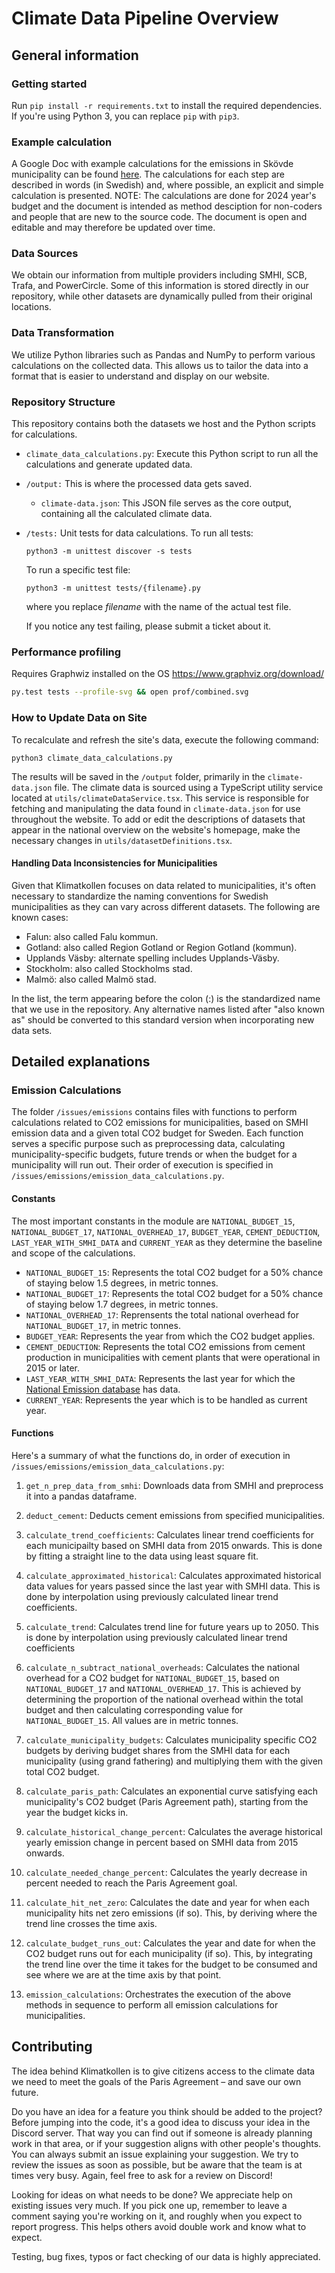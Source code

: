 # Climate Data Pipeline Overview

## General information

### Getting started

Run `pip install -r requirements.txt` to install the required dependencies. If you're using Python 3, you can replace `pip` with `pip3`.

### Example calculation

A Google Doc with example calculations for the emissions in Skövde municipality can be found [here](https://docs.google.com/document/d/1MihysUkfunbV0LjwSUCiGSqWQSo5U03K0RMbRsVBL7U/edit#heading=h.oqnz3ereclbn). The calculations for each step are described in words (in Swedish) and, where possible, an explicit and simple calculation is presented. NOTE: The calculations are done for 2024 year's budget and the document is intended as method desciption for non-coders and people that are new to the source code. The document is open and editable and may therefore be updated over time.

### Data Sources

We obtain our information from multiple providers including SMHI, SCB, Trafa, and PowerCircle. Some of this information is stored directly in our repository, while other datasets are dynamically pulled from their original locations.

### Data Transformation

We utilize Python libraries such as Pandas and NumPy to perform various calculations on the collected data. This allows us to tailor the data into a format that is easier to understand and display on our website.

### Repository Structure

This repository contains both the datasets we host and the Python scripts for calculations.
 - `climate_data_calculations.py`: Execute this Python script to run all the calculations and generate updated data.
- `/output:` This is where the processed data gets saved.
    - `climate-data.json`: This JSON file serves as the core output, containing all the calculated climate data.
- `/tests:` Unit tests for data calculations. To run all tests:

    ```
    python3 -m unittest discover -s tests
    ```

    To run a specific test file:

    ```
    python3 -m unittest tests/{filename}.py
    ```

    where you replace *filename* with the name of the actual test file.
    
    If you notice any test failing, please submit a ticket about it.

### Performance profiling

Requires Graphwiz installed on the OS https://www.graphviz.org/download/
```sh
py.test tests --profile-svg && open prof/combined.svg
```

### How to Update Data on Site

To recalculate and refresh the site's data, execute the following command:

`python3 climate_data_calculations.py`

The results will be saved in the `/output` folder, primarily in the `climate-data.json` file. The climate data is sourced using a TypeScript utility service located at `utils/climateDataService.tsx`. This service is responsible for fetching and manipulating the data found in `climate-data.json` for use throughout the website. To add or edit the descriptions of datasets that appear in the national overview on the website's homepage, make the necessary changes in `utils/datasetDefinitions.tsx`.

#### Handling Data Inconsistencies for Municipalities

Given that Klimatkollen focuses on data related to municipalities, it's often necessary to standardize the naming conventions for Swedish municipalities as they can vary across different datasets. The following are known cases:

- Falun: also called Falu kommun.
- Gotland: also called Region Gotland or Region Gotland (kommun).
- Upplands Väsby: alternate spelling includes Upplands-Väsby.
- Stockholm: also called Stockholms stad.
- Malmö: also called Malmö stad.

In the list, the term appearing before the colon (:) is the standardized name that we use in the repository. Any alternative names listed after "also known as" should be converted to this standard version when incorporating new data sets.

## Detailed explanations

### Emission Calculations 

The folder `/issues/emissions` contains files with functions to perform calculations related to CO2 emissions for municipalities, based on SMHI emission data and a given total CO2 budget for Sweden. Each function serves a specific purpose such as preprocessing data, calculating municipality-specific budgets, future trends or when the budget for a municipality will run out. Their order of execution is specified in `/issues/emissions/emission_data_calculations.py`.

#### Constants 

The most important constants in the module are `NATIONAL_BUDGET_15`, `NATIONAL_BUDGET_17`, `NATIONAL_OVERHEAD_17`, `BUDGET_YEAR`, `CEMENT_DEDUCTION`, `LAST_YEAR_WITH_SMHI_DATA` and `CURRENT_YEAR` as they determine the baseline and scope of the calculations.

* `NATIONAL_BUDGET_15`: Represents the total CO2 budget for a 50% chance of staying below 1.5 degrees, in metric tonnes.
* `NATIONAL_BUDGET_17`: Represents the total CO2 budget for a 50% chance of staying below 1.7 degrees, in metric tonnes.
* `NATIONAL_OVERHEAD_17`: Reprensents the total national overhead for `NATIONAL_BUDGET_17`, in metric tonnes.
* `BUDGET_YEAR`: Represents the year from which the CO2 budget applies.
* `CEMENT_DEDUCTION`: Represents the total CO2 emissions from cement production in municipalities with cement plants that were operational in 2015 or later.
* `LAST_YEAR_WITH_SMHI_DATA`: Represents the last year for which the [National Emission database](https://nationellaemissionsdatabasen.smhi.se/) has data.
* `CURRENT_YEAR`: Represents the year which is to be handled as current year.

#### Functions

Here's a summary of what the functions do, in order of execution in `/issues/emissions/emission_data_calculations.py`:

1. `get_n_prep_data_from_smhi`: Downloads data from SMHI and preprocess it into a pandas dataframe.

2. `deduct_cement`: Deducts cement emissions from specified municipalities.

3. `calculate_trend_coefficients`: Calculates linear trend coefficients for each municipailty based on SMHI data from 2015 onwards. This is done by fitting a straight line to the data using least square fit.

4. `calculate_approximated_historical`: Calculates approximated historical data values for years passed since the last year with SMHI data. This is done by interpolation using previously calculated linear trend coefficients.

5. `calculate_trend`: Calculates trend line for future years up to 2050. This is done by interpolation using previously calculated linear trend coefficients

6. `calculate_n_subtract_national_overheads`: Calculates the national overhead for a CO2 budget for `NATIONAL_BUDGET_15`, based on `NATIONAL_BUDGET_17` and `NATIONAL_OVERHEAD_17`. This is achieved by determining the proportion of the national overhead within the total budget and then calculating corresponding value for `NATIONAL_BUDGET_15`. All values are in metric tonnes.

7. `calculate_municipality_budgets`: Calculates municipality specific CO2 budgets by deriving budget shares from the SMHI data for each municipality (using grand fathering) and multiplying them with the given total CO2 budget.

8. `calculate_paris_path`: Calculates an exponential curve satisfying each municipality's CO2 budget (Paris Agreement path), starting from the year the budget kicks in.

9. `calculate_historical_change_percent`: Calculates the average historical yearly emission change in percent based on SMHI data from 2015 onwards.

10. `calculate_needed_change_percent`: Calculates the yearly decrease in percent needed to reach the Paris Agreement goal.

11. `calculate_hit_net_zero`: Calculates the date and year for when each municipality hits net zero emissions (if so). This, by deriving where the trend line crosses the time axis.

12. `calculate_budget_runs_out`: Calculates the year and date for when the CO2 budget runs out for each municipality (if so). This, by integrating the trend line over the time it takes for the budget to be consumed and see where we are at the time axis by that point.

13. `emission_calculations`: Orchestrates the execution of the above methods in sequence to perform all emission calculations for municipalities.

## Contributing

The idea behind Klimatkollen is to give citizens access to the climate data we need to meet the goals of the Paris Agreement – and save our own future.

Do you have an idea for a feature you think should be added to the project? Before jumping into the code, it's a good idea to discuss your idea in the Discord server. That way you can find out if someone is already planning work in that area, or if your suggestion aligns with other people's thoughts. You can always submit an issue explaining your suggestion. We try to review the issues as soon as possible, but be aware that the team is at times very busy. Again, feel free to ask for a review on Discord!

Looking for ideas on what needs to be done? We appreciate help on existing issues very much. If you pick one up, remember to leave a comment saying you're working on it, and roughly when you expect to report progress. This helps others avoid double work and know what to expect.

Testing, bug fixes, typos or fact checking of our data is highly appreciated.

